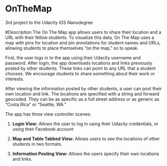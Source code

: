 # OnTheMap
3rd project to the Udacity iOS Nanodegree

#Description
The On The Map app allows users to share their location and a URL with their fellow students. To visualize this data, On The Map uses a map with pins for location and pin annotations for student names and URLs, allowing students to place themselves “on the map,” so to speak. 

First, the user logs in to the app using their Udacity username and password. After login, the app downloads locations and links previously posted by other students. These links can point to any URL that a student chooses. We encourage students to share something about their work or interests.

After viewing the information posted by other students, a user can post their own location and link. The locations are specified with a string and forward geocoded. They can be as specific as a full street address or as generic as “Costa Rica” or “Seattle, WA.”

The app has three view controller scenes:

1. **Login View:** Allows the user to log in using their Udacity credentials, or using their Facebook account

2. **Map and Table Tabbed View:** Allows users to see the locations of other students in two formats.  

3. **Information Posting View:** Allows the users specify their own locations and links.
